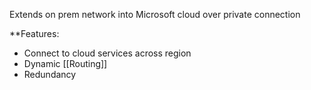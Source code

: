 Extends on prem network into Microsoft cloud over private connection

**Features:
- Connect to cloud services across region
- Dynamic [[Routing]]
- Redundancy